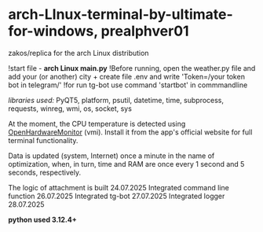 

# arch-LInux-terminal-by-ultimate-for-windows, prealphver01

zakos/replica for the arch Linux distribution

!start file - **arch Linux main.py**
!Before running, open the weather.py file and add your (or another) city + create file .env and write 'Token=/your token bot in telegram/'
!for run tg-bot use command 'startbot' in commmandline

  
*libraries used:* PyQT5, platform, psutil, datetime, time, subprocess, requests, winreg, wmi, os, socket,  sys

At the moment, the CPU temperature is detected using [OpenHardwareMonitor](https://openhardwaremonitor.org/) (vmi). Install it from the app's official website for full terminal functionality.

Data is updated (system, Internet) once a minute in the name of optimization, when, in turn, time and RAM are once every 1 second and 5 seconds, respectively.

The logic of attachment is built 24.07.2025
Integrated command line function 26.07.2025
Integrated tg-bot 27.07.2025
Integrated logger 28.07.2025

**python used 3.12.4+**
